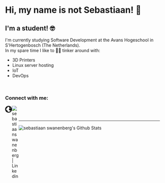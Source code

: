# Hi, my name is not Sebastiaan! 👋

## I'm a student! 🤓
 I'm currently studying Software Development at the Avans Hogeschool in S'Hertogenbosch (The Netherlands). 
<br>
In my spare time I like to 👨‍💻 tinker around with:
- 3D Printers
- Linux server hosting
- IoT
- DevOps


<br>

### Connect with me:
[<img align="left" alt="staeble.it | Website" width="22px" src="https://raw.githubusercontent.com/iconic/open-iconic/master/svg/globe.svg"  />][website]
[<img align="left" alt="sebastiaanswanenberg | Linkedin" width="22px" src="https://cdn.jsdelivr.net/npm/simple-icons@3.6.0/icons/linkedin.svg"  />][linkedin]

<br />
<br />

---

<img align="left" alt="sebastiaan swanenberg's Github Stats" src="https://github-readme-stats.vercel.app/api?username=sebastiaanswanenberg&show_icons=true&hide_border=true">

[website]: https://sebastiaanswanenberg.nl/
[linkedin]: https://www.linkedin.com/
[company]: https://www.staeble.it/
